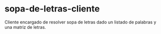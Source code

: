 # sopa-de-letras-cliente
Cliente encargado de resolver sopa de letras dado un listado de palabras y una matriz de letras.
